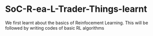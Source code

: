 # SoC-R-ea-L-Trader-Things-learnt
We first learnt about the basics of Reinfocement Learning. This will be followed by writing codes of basic RL algorithms
